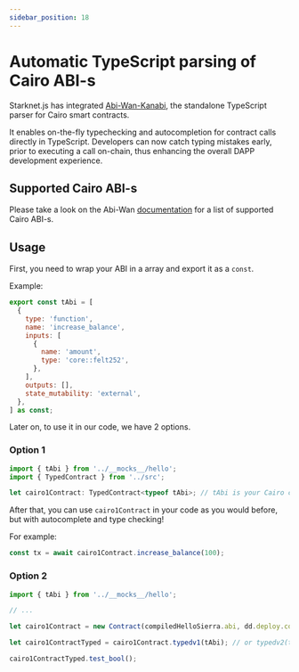 ```yaml
---
sidebar_position: 18
---
```


# Automatic TypeScript parsing of Cairo ABI-s

Starknet.js has integrated [Abi-Wan-Kanabi](https://github.com/keep-starknet-strange/abi-wan-kanabi), the standalone TypeScript parser for Cairo smart contracts.

It enables on-the-fly typechecking and autocompletion for contract calls directly in TypeScript. Developers can now catch typing mistakes early, prior to executing a call on-chain, thus enhancing the overall DAPP development experience.

## Supported Cairo ABI-s

Please take a look on the Abi-Wan [documentation](https://github.com/keep-starknet-strange/abi-wan-kanabi#cairo-versions) for a list of supported Cairo ABI-s.

## Usage

First, you need to wrap your ABI in a array and export it as a `const`.

Example:

```js
export const tAbi = [
  {
    type: 'function',
    name: 'increase_balance',
    inputs: [
      {
        name: 'amount',
        type: 'core::felt252',
      },
    ],
    outputs: [],
    state_mutability: 'external',
  },
] as const;
```

Later on, to use it in our code, we have 2 options.

### Option 1

```js
import { tAbi } from '../__mocks__/hello';
import { TypedContract } from '../src';

let cairo1Contract: TypedContract<typeof tAbi>; // tAbi is your Cairo contract ABI
```

After that, you can use `cairo1Contract` in your code as you would before, but with autocomplete and type checking!

For example:

```js
const tx = await cairo1Contract.increase_balance(100);
```

### Option 2

```js
import { tAbi } from '../__mocks__/hello';

// ...

let cairo1Contract = new Contract(compiledHelloSierra.abi, dd.deploy.contract_address, account);

let cairo1ContractTyped = cairo1Contract.typedv1(tAbi); // or typedv2(tAbi) if you are using Cairo compiler v2

cairo1ContractTyped.test_bool();
```
